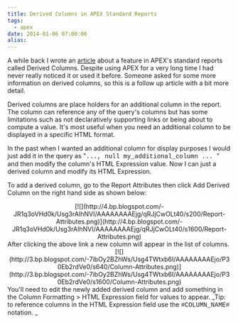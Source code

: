 ```yaml
---
title: Derived Columns in APEX Standard Reports
tags:
  - apex
date: 2014-01-06 07:00:00
alias:
---
```


A while back I wrote an [article](http://www.talkapex.com/2010/06/special-columns-for-apex-standard.html) about a feature in APEX's standard reports called Derived Columns. Despite using APEX for a very long time I had never really noticed it or used it before. Someone asked for some more information on derived columns, so this is a follow up article with a bit more detail.

Derived columns are place holders for an additional column in the report. The column can reference any of the query's columns but has some limitations such as not declaratively supporting links or being about to compute a value. It's most useful when you need an additional column to be displayed in a specific HTML format.

In the past when I wanted an additional column for display purposes I would just add it in the query as "<span style="font-family: Courier New, Courier, monospace;">..., null my_additional_column ... </span>" and then modify the column's HTML Expression value. Now I can just a derived column and modify its HTML Expression.

To add a derived column, go to the Report Attributes then click Add Derived Column on the right hand side as shown below:

<div class="separator" style="clear: both; text-align: center;">[![](http://4.bp.blogspot.com/-JR1q3oVHd0k/Usg3rAIhNVI/AAAAAAAAEjg/qRJjCwOLt40/s200/Report-Attributes.png)](http://4.bp.blogspot.com/-JR1q3oVHd0k/Usg3rAIhNVI/AAAAAAAAEjg/qRJjCwOLt40/s1600/Report-Attributes.png)</div><div class="separator" style="clear: both; text-align: left;">
</div><div class="separator" style="clear: both; text-align: left;">After clicking the above link a new column will appear in the list of columns.</div><div class="separator" style="clear: both; text-align: left;">
</div><div class="separator" style="clear: both; text-align: center;">[![](http://3.bp.blogspot.com/-7ibOy2BZhWs/Usg4TWtxb6I/AAAAAAAAEjo/P30Eb2rdVe0/s640/Column-Attributes.png)](http://3.bp.blogspot.com/-7ibOy2BZhWs/Usg4TWtxb6I/AAAAAAAAEjo/P30Eb2rdVe0/s1600/Column-Attributes.png)</div><div class="separator" style="clear: both; text-align: left;">
</div><div class="separator" style="clear: both; text-align: left;">
</div><div class="separator" style="clear: both; text-align: left;">You'll need to edit the newly added derived column and add something in the Column Formatting &gt; HTML Expression field for values to appear. _Tip: to reference columns in the HTML Expression field use the <span style="font-family: Courier New, Courier, monospace;">#COLUMN_NAME#</span> notation.&nbsp;_</div>
